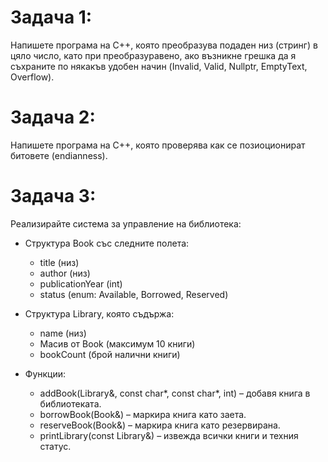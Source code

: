 # Задача 1:  
Напишете програма на C++, която преобразува подаден низ (стринг) в цяло число, като при преобразуравено, ако възникне грешка да я съхраните по някакъв удобен начин (Invalid, Valid, Nullptr, EmptyText, Overflow).

# Задача 2: 
Напишете програма на C++, която проверява как се позиоционират битовете (endianness).

# Задача 3: 
Реализирайте система за управление на библиотека:

* Структура Book със следните полета:
  - title (низ)
  - author (низ)
  - publicationYear (int)
  - status (enum: Available, Borrowed, Reserved)

* Структура Library, която съдържа:
  - name (низ)
  - Масив от Book (максимум 10 книги)
  - bookCount (брой налични книги)

* Функции:
  - addBook(Library&, const char*, const char*, int) – добавя книга в библиотеката.
  - borrowBook(Book&) – маркира книга като заета.
  - reserveBook(Book&) – маркира книга като резервирана.
  - printLibrary(const Library&) – извежда всички книги и техния статус.
